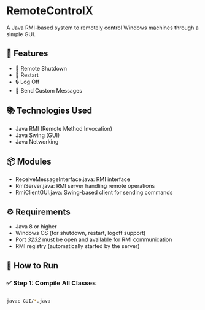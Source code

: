 # RemoteControlX

A Java RMI-based system to remotely control Windows machines through a simple GUI.

## 🔧 Features
- 🔌 Remote Shutdown
- 🔁 Restart
- 🔒 Log Off
- 💬 Send Custom Messages

## 📚 Technologies Used
- Java RMI (Remote Method Invocation)
- Java Swing (GUI)
- Java Networking

## 📦 Modules
- ReceiveMessageInterface.java: RMI interface
- RmiServer.java: RMI server handling remote operations
- RmiClientGUI.java: Swing-based client for sending commands

## ⚙ Requirements
- Java 8 or higher
- Windows OS (for shutdown, restart, logoff support)
- Port *3232* must be open and available for RMI communication
- RMI registry (automatically started by the server)

## 🚀 How to Run

### ✅ Step 1: Compile All Classes
```bash

javac GUI/*.java
